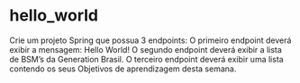 # hello_world
Crie um projeto Spring que possua 3 endpoints:  O primeiro endpoint deverá exibir a mensagem: Hello World! O segundo endpoint deverá exibir a lista de BSM’s da Generation Brasil. O terceiro endpoint deverá exibir uma lista contendo os seus Objetivos de aprendizagem desta semana.
